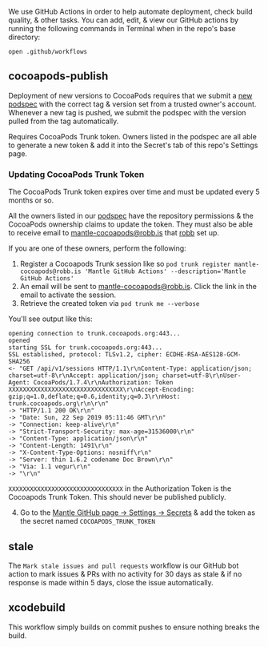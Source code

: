 We use GitHub Actions in order to help automate deployment, check build quality, & other tasks. You can add, edit, & view our GitHub actions by running the following commands in Terminal when in the repo's base directory:

```
open .github/workflows
```

## cocoapods-publish

Deployment of new versions to CocoaPods requires that we submit a [new podspec](https://github.com/Mantle/Mantle/blob/master/Mantle.podspec) with the correct tag & version set from a trusted owner's account. Whenever a new tag is pushed, we submit the podspec with the version pulled from the tag automatically.

Requires CocoaPods Trunk token. Owners listed in the podspec are all able to generate a new token & add it into the Secret's tab of this repo's Settings page.

### Updating CocoaPods Trunk Token

The CocoaPods Trunk token expires over time and must be updated every 5 months or so.

All the owners listed in our [podspec](https://github.com/Mantle/Mantle/blob/master/Mantle.podspec) have the repository permissions & the CocoaPods ownership claims to update the token. They must also be able to receive email to mantle-cocoapods@robb.is that [robb](https://github.com/robb) set up.

If you are one of these owners, perform the following:

1. Register a Cocoapods Trunk session like so `pod trunk register mantle-cocoapods@robb.is 'Mantle GitHub Actions' --description='Mantle GitHub Actions'`
2. An email will be sent to mantle-cocoapods@robb.is. Click the link in the email to activate the session.
3. Retrieve the created token via `pod trunk me --verbose`

  You'll see output like this:

  ```
opening connection to trunk.cocoapods.org:443...
opened
starting SSL for trunk.cocoapods.org:443...
SSL established, protocol: TLSv1.2, cipher: ECDHE-RSA-AES128-GCM-SHA256
<- "GET /api/v1/sessions HTTP/1.1\r\nContent-Type: application/json; charset=utf-8\r\nAccept: application/json; charset=utf-8\r\nUser-Agent: CocoaPods/1.7.4\r\nAuthorization: Token XXXXXXXXXXXXXXXXXXXXXXXXXXXXXXXX\r\nAccept-Encoding: gzip;q=1.0,deflate;q=0.6,identity;q=0.3\r\nHost: trunk.cocoapods.org\r\n\r\n"
-> "HTTP/1.1 200 OK\r\n"
-> "Date: Sun, 22 Sep 2019 05:11:46 GMT\r\n"
-> "Connection: keep-alive\r\n"
-> "Strict-Transport-Security: max-age=31536000\r\n"
-> "Content-Type: application/json\r\n"
-> "Content-Length: 1491\r\n"
-> "X-Content-Type-Options: nosniff\r\n"
-> "Server: thin 1.6.2 codename Doc Brown\r\n"
-> "Via: 1.1 vegur\r\n"
-> "\r\n"
  ```

  `XXXXXXXXXXXXXXXXXXXXXXXXXXXXXXXX` in the Authorization Token is the Cocoapods Trunk Token. This should never be published publicly.

4.  Go to the [Mantle GitHub page -> Settings -> Secrets](https://github.com/Mantle/Mantle/settings/secrets) & add the token as the secret named `COCOAPODS_TRUNK_TOKEN`

## stale

The `Mark stale issues and pull requests` workflow is our GitHub bot action to mark issues & PRs with no activity for 30 days as stale & if no response is made within 5 days, close the issue automatically.

## xcodebuild

This workflow simply builds on commit pushes to ensure nothing breaks the build.
